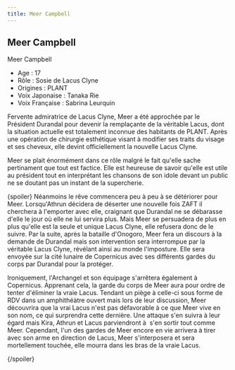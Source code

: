 ```yaml
---
title: Meer Campbell
---
```


Meer Campbell
-------------

Meer Campbell  
  
- Age : 17  
- Rôle : Sosie de Lacus Clyne  
- Origines : PLANT  
- Voix Japonaise : Tanaka Rie  
- Voix Française : Sabrina Leurquin


Fervente admiratrice de Lacus Clyne, Meer a été approchée par le Président Durandal pour devenir la remplaçante de la véritable Lacus, dont la situation actuelle est totalement inconnue des habitants de PLANT. Après une opération de chirurgie esthétique visant à modifier ses traits du visage et ses cheveux, elle devint officiellement la nouvelle Lacus Clyne.


Meer se plait énormément dans ce rôle malgré le fait qu'elle sache pertinament que tout est factice. Elle est heureuse de savoir qu'elle est utile au président tout en interprétant les chansons de son idole devant un public ne se doutant pas un instant de la supercherie.


{spoiler}
Néanmoins le rêve commencera peu à peu à se détériorer pour Meer. Lorsqu'Athrun décidera de déserter une nouvelle fois ZAFT il cherchera à l'emporter avec elle, craignant que Durandal ne se débarasse d'elle le jour où elle ne lui servira plus. Mais Meer se persuadera de plus en plus qu'elle est la seule et unique Lacus Clyne, elle refusera donc de le suivre. Par la suite, après la bataille d'Onogoro, Meer fera un discours à la demande de Durandal mais son intervention sera interrompue par la véritable Lacus Clyne, révélant ainsi au monde l'imposture. Elle sera envoyée sur la cité lunaire de Copernicus avec ses différents gardes du corps par Durandal pour la protéger.


Ironiquement, l'Archangel et son équipage s'arrêtera également à Copernicus. Apprenant cela, la garde du corps de Meer aura pour ordre de tenter d'éliminer la vraie Lacus. Tendant un piège à celle-ci sous forme de RDV dans un amphithéàtre ouvert mais lors de leur discussion, Meer découvrira que la vrai Lacus n'est pas défavorable à ce que Meer vive en son nom, ce qui surprendra cette dernière. Une attaque s'en suivra à leur égard mais Kira, Athrun et Lacus parviendront à  s'en sortir tout comme Meer. Cependant, l'un des gardes de Meer encore en vie arrivera à tirer avec son arme en direction de Lacus, Meer s'interposera et sera mortellement touchée, elle mourra dans les bras de la vraie Lacus. 


{/spoiler}